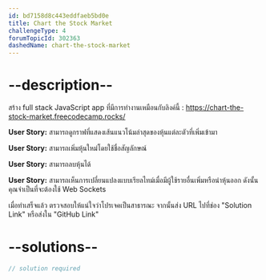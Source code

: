 ```yaml
---
id: bd7158d8c443eddfaeb5bd0e
title: Chart the Stock Market
challengeType: 4
forumTopicId: 302363
dashedName: chart-the-stock-market
---
```


# --description--

สร้าง full stack JavaScript app ที่มีการทำงานเหมือนกับลิงค์นี้ : <https://chart-the-stock-market.freecodecamp.rocks/>

**User Story:** สามารถดูกราฟที่แสดงเส้นแนวโน้มล่าสุดของหุ้นแต่ละตัวที่เพิ่มเข้ามา

**User Story:** สามารถเพิ่มหุ้นใหม่โดยใช้ชื่อสัญลักษณ์

**User Story:** สามารถลบหุ้นได้

**User Story:** สามารถเห็นการเปลี่ยนแปลงแบบเรียลไทม์เมื่อมีผู้ใช้รายอื่นเพิ่มหรือนำหุ้นออก  ดังนั้น คุณจำเป็นที่จะต้องใช้ Web Sockets

เมื่อทำเสร็จแล้ว ตรวจสอบให้แน่ใจว่าโปรเจคเป็นสาธารณะ จากนั้นส่ง URL ไปที่ช่อง "Solution Link" หรือส่งใน "GitHub Link"

# --solutions--

```js
// solution required
```

